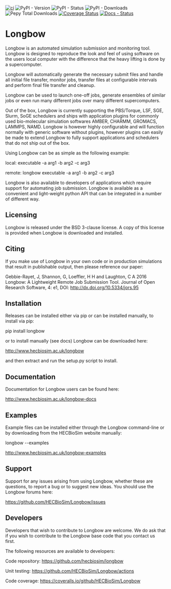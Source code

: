 [![ci](https://github.com/HECBioSim/Longbow/actions/workflows/ci.yaml/badge.svg)](https://github.com/HECBioSim/Longbow/actions/workflows/ci.yaml)
![PyPI - Version](https://img.shields.io/pypi/v/longbow?logo=pypi&logoColor=white)
![PyPI - Status](https://img.shields.io/pypi/status/longbow?logo=pypi&logoColor=white)
![PyPI - Downloads](https://img.shields.io/pypi/dm/longbow?logo=pypi&logoColor=white)
![Pepy Total Downloads](https://img.shields.io/pepy/dt/longbow?logo=pypi&logoColor=white&color=blue)
[![Coverage Status](https://coveralls.io/repos/github/HECBioSim/Longbow/badge.svg?branch=main)](https://coveralls.io/github/HECBioSim/Longbow?branch=main)
[![Docs - Status](https://readthedocs.org/projects/longbow/badge/?version=latest)](https://longbow.readthedocs.io/en/latest/?badge=latest)

# Longbow

Longbow is an automated simulation submission and monitoring tool. Longbow
is designed to reproduce the look and feel of using software on the users
local computer with the difference that the heavy lifting is done by a
supercomputer.

Longbow will automatically generate the necessary submit files and handle all
initial file transfer, monitor jobs, transfer files at configurable
intervals and perform final file transfer and cleanup.

Longbow can be used to launch one-off jobs, generate ensembles of similar jobs
or even run many different jobs over many different supercomputers.

Out of the box, Longbow is currently supporting the PBS/Torque, LSF, SGE,
Slurm, SoGE schedulers and ships with application plugins for commonly used
bio-molecular simulation softwares AMBER, CHARMM, GROMACS, LAMMPS, NAMD.
Longbow is however highly configurable and will function normally with generic
software without plugins, however plugins can easily be made to extend Longbow
to fully support applications and schedulers that do not ship out of the box.

Using Longbow can be as simple as the following example:

local: executable -a arg1 -b arg2 -c arg3

remote: longbow executable -a arg1 -b arg2 -c arg3

Longbow is also available to developers of applications which require support
for automating job submission. Longbow is available as a convenient and
light-weight python API that can be integrated in a number of different way.


## Licensing

Longbow is released under the BSD 3-clause license. A copy of this license is
provided when Longbow is downloaded and installed.


## Citing

If you make use of Longbow in your own code or in production simulations that
result in publishable output, then please reference our paper:

Gebbie-Rayet, J, Shannon, G, Loeffler, H H and Laughton, C A 2016 Longbow: 
A Lightweight Remote Job Submission Tool. Journal of Open Research Software, 
4: e1, DOI: http://dx.doi.org/10.5334/jors.95


## Installation

Releases can be installed either via pip or can be installed manually, to
install via pip:

pip install longbow

or to install manually (see docs) Longbow can be downloaded here:

http://www.hecbiosim.ac.uk/longbow

and then extract and run the setup.py script to install.


## Documentation

Documentation for Longbow users can be found here:

http://www.hecbiosim.ac.uk/longbow-docs


## Examples

Example files can be installed either through the Longbow command-line or by
downloading from the HECBioSim website manually:

longbow --examples

http://www.hecbiosim.ac.uk/longbow-examples


## Support

Support for any issues arising from using Longbow, whether these are questions,
to report a bug or to suggest new ideas. You should use the Longbow forums
here:

https://github.com/HECBioSim/Longbow/issues


## Developers

Developers that wish to contribute to Longbow are welcome. We do ask that if
you wish to contribute to the Longbow base code that you contact us first.

The following resources are available to developers:

Code repository: https://github.com/hecbiosim/longbow

Unit testing: https://github.com/HECBioSim/Longbow/actions

Code coverage: https://coveralls.io/github/HECBioSim/Longbow
